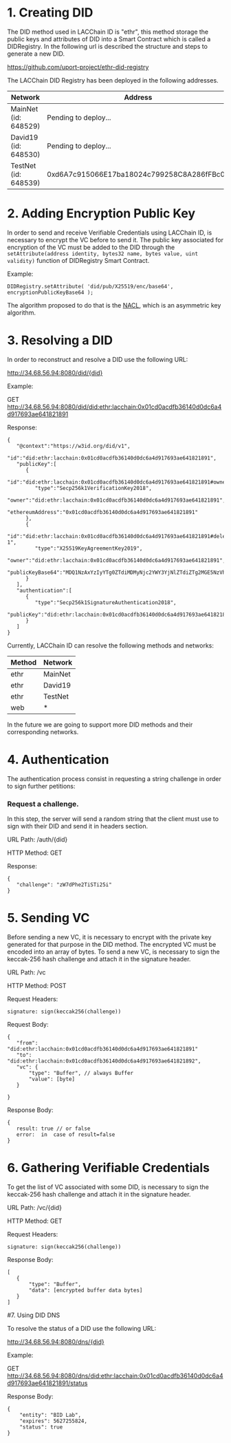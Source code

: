# 1. Creating DID

The DID method used in LACChain ID is "ethr", this method storage the public keys
and attributes of DID into a Smart Contract which is called a DIDRegistry.
In the following url is described the structure and steps to generate a new DID.

https://github.com/uport-project/ethr-did-registry

The LACChain DID Registry has been deployed in the following addresses.

| Network                                  | Address                                                |
| -----------------------------------------| ------------------------------------------------------ |
| MainNet (id: 648529)                     |      Pending to deploy...                              |
| David19 (id: 648530)                     |      Pending to deploy...                              |
| TestNet (id: 648539)                     |      0xd6A7c915066E17ba18024c799258C8A286fFBc00        |

# 2. Adding Encryption Public Key
 
In order to send and receive Verifiable Credentials using LACChain ID, is necessary to encrypt the VC before to send it.
The public key associated for encryption of the VC must be added to the DID through the 
`` setAttribute(address identity, bytes32 name, bytes value, uint validity) `` function of DIDRegistry Smart Contract.

Example: 

```
DIDRegistry.setAttribute( 'did/pub/X25519/enc/base64', encryptionPublicKeyBase64 );
```  

The algorithm proposed to do that is the [NACL](http://nacl.cr.yp.to), which is an asymmetric key algorithm. 

# 3. Resolving a DID

In order to reconstruct and resolve a DID use the following URL:

http://34.68.56.94:8080/did/{did}

Example: 

GET  http://34.68.56.94:8080/did/did:ethr:lacchain:0x01cd0acdfb36140d0dc6a4d917693ae641821891

Response:
````
{
   "@context":"https://w3id.org/did/v1",
   "id":"did:ethr:lacchain:0x01cd0acdfb36140d0dc6a4d917693ae641821891",
   "publicKey":[
      {
         "id":"did:ethr:lacchain:0x01cd0acdfb36140d0dc6a4d917693ae641821891#owner",
         "type":"Secp256k1VerificationKey2018",
         "owner":"did:ethr:lacchain:0x01cd0acdfb36140d0dc6a4d917693ae641821891",
         "ethereumAddress":"0x01cd0acdfb36140d0dc6a4d917693ae641821891"
      },
      {
         "id":"did:ethr:lacchain:0x01cd0acdfb36140d0dc6a4d917693ae641821891#delegate-1",
         "type":"X25519KeyAgreementKey2019",
         "owner":"did:ethr:lacchain:0x01cd0acdfb36140d0dc6a4d917693ae641821891",
         "publicKeyBase64":"MDQ1NzAxYzIyYTg0ZTdiMDMyNjc2YWY3YjNlZTdiZTg2MGE5NzVhODhkNzU2NzczY2Y1Yzk2MTg4ODY0NTAyZmIwNjkwZjE1M2VjODI5YjRjOTk3NDFlOWZjMDhiNjE3MTdiMjczNWI2MTMwMTk4MGNmNjFmNTM1MmU3MzkyNGFkOA=="
      }
   ],
   "authentication":[
      {
         "type":"Secp256k1SignatureAuthentication2018",
         "publicKey":"did:ethr:lacchain:0x01cd0acdfb36140d0dc6a4d917693ae641821891#owner"
      }
   ]
}
```` 

Currently, LACChain ID can resolve the following methods and networks:

| Method                         | Network                                  |
| -------------------------------| -----------------------------------------|
| ethr                           |     MainNet                              |
| ethr                           |     David19                              |
| ethr                           |     TestNet                              |
| web                            |      *                                   |

In the future we are going to support more DID methods and their corresponding networks.
 
# 4. Authentication
 The authentication process consist in requesting a string challenge in order to sign further petitions:

### Request a challenge.
 In this step, the server will send a random string that the client must use 
 to sign with their DID and send it in headers section.
 
 URL Path: /auth/{did}
 
 HTTP Method: GET
 
 Response:
 ```
{
    "challenge": "zW7dPhe2TiSTi25i"
}
 ```

# 5. Sending VC
 Before sending a new VC, it is necessary to encrypt with the private key generated for that purpose
 in the DID method. The encrypted VC must be encoded into an array of bytes. 
To send a new VC, is necessary to sign the keccak-256 hash challenge and attach it in the signature header.

URL Path: /vc

HTTP Method: POST

Request Headers:
 ```
signature: sign(keccak256(challenge))
 ```

Request Body:
 ```
{
    "from": "did:ethr:lacchain:0x01cd0acdfb36140d0dc6a4d917693ae641821891"
    "to": "did:ethr:lacchain:0x01cd0acdfb36140d0dc6a4d917693ae641821892",
    "vc": {
        "type": "Buffer", // always Buffer
        "value": [byte]
    }

}
 ```

Response Body:
 ```
{
    result: true // or false 
    error:  in  case of result=false
}
 ```

# 6. Gathering Verifiable Credentials

 To get the list of VC associated with some DID, is necessary to sign the keccak-256 hash challenge and attach it in the signature header.
 
URL Path: /vc/{did}


HTTP Method: GET

Request Headers:
 ```
signature: sign(keccak256(challenge))
 ```

Response Body:
 ```
[
	{
		"type": "Buffer",
		"data": [encrypted buffer data bytes]
	}
]
 ```

#7. Using DID DNS

To resolve the status of a DID use the following URL:

http://34.68.56.94:8080/dns/{did}

Example: 

GET  http://34.68.56.94:8080/dns/did:ethr:lacchain:0x01cd0acdfb36140d0dc6a4d917693ae641821891/status

Response Body:
````
{
    "entity": "BID Lab",
    "expires": 5627255824,
    "status": true
}
````